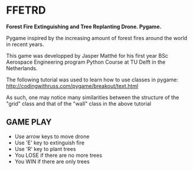 # FFETRD
**Forest Fire Extinguishing and Tree Replanting Drone. Pygame.**

Pygame inspired by the increasing amount of forest fires around the world in recent years.

This game was developped by Jasper Matthé for his first year BSc Aerospace Engineering program Python Course at TU Delft in the Netherlands.

The following tutorial was used to learn how to use classes in pygame: http://codingwithruss.com/pygame/breakout/text.html

As such, one may notice many similarities between the structure of the "grid" class and that of the "wall" class in the above tutorial


## GAME PLAY

- Use arrow keys to move drone
- Use 'E' key to extinguish fire
- Use 'R' key to plant trees
- You LOSE if there are no more trees
- You WIN if there are only trees
